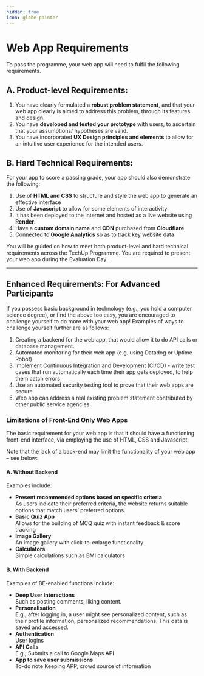 ```yaml
---
hidden: true
icon: globe-pointer
---
```


# Web App Requirements

To pass the programme, your web app will need to fulfil the following requirements.

## **A. Product-level Requirements:**

1. You have clearly formulated a **robust problem statement**, and that your web app clearly is aimed to address this problem, through its features and design.
2. You have **developed and tested your prototype** with users, to ascertain that your assumptions/ hypotheses are valid.
3. You have incorporated **UX Design principles and elements** to allow for an intuitive user experience for the intended users.

## **B. Hard Technical Requirements:**

For your app to score a passing grade, your app should also demonstrate the following:

1. Use of **HTML and CSS** to structure and style the web app to generate an effective interface
2. Use of **Javascript** to allow for some elements of interactivity
3. It has been deployed to the Internet and hosted as a live website using **Render**.
4. Have a **custom domain name** and **CDN** purchased from **Cloudflare**
5. Connected to **Google Analytics** so as to track key website data

You will be guided on how to meet both product-level and hard technical requirements across the TechUp Programme. You are required to present your web app during the Evaluation Day.

***

## Enhanced Requirements: For Advanced Participants <a href="#for-advanced-participants" id="for-advanced-participants"></a>

If you possess basic background in technology (e.g., you hold a computer science degree), or find the above too easy, you are encouraged to challenge yourself to do more with your web app! Examples of ways to challenge yourself further are as follows:

1. Creating a backend for the web app, that would allow it to do API calls or database management.
2. Automated monitoring for their web app (e.g. using Datadog or Uptime Robot)
3. Implement Continuous Integration and Development (CI/CD) - write test cases that run automatically each time their app gets deployed, to help them catch errors
4. Use an automated security testing tool to prove that their web apps are secure
5. Web app can address a real existing problem statement contributed by other public service agencies

### Limitations of Front-End Only Web Apps

The basic requirement for your web app is that it should have a functioning front-end interface, via employing the use of HTML, CSS and Javascript.

Note that the lack of a back-end may limit the functionality of your web app – see below:

#### A. Without Backend

Examples include:

* **Present recommended options based on specific criteria**\
  As users indicate their preferred criteria, the website returns suitable options that match users’ preferred options.
* **Basic Quiz App**\
  Allows for the building of MCQ quiz with instant feedback & score tracking
* **Image Gallery**\
  An image gallery with click-to-enlarge functionality
* **Calculators**\
  Simple calculations such as BMI calculators

#### B. With Backend

Examples of BE-enabled functions include:

* **Deep User Interactions**\
  Such as posting comments, liking content.
* **Personalisation**\
  **E**.g., after logging in, a user might see personalized content, such as their profile information, personalized recommendations. This data is saved and accessed.
* **Authentication**\
  User logins
* **API Calls**\
  E.g., Submits a call to Google Maps API
* **App to save user submissions**\
  To-do note Keeping APP, crowd source of information
